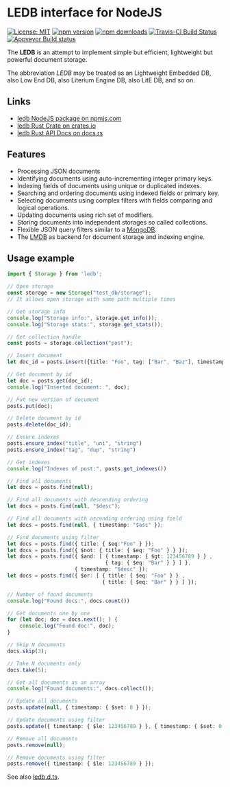 # LEDB interface for NodeJS

[![License: MIT](https://img.shields.io/badge/License-MIT-brightgreen.svg)](https://opensource.org/licenses/MIT)
[![npm version](https://badge.fury.io/js/ledb.svg)](https://badge.fury.io/js/ledb)
[![npm downloads](https://img.shields.io/npm/dm/ledb.svg)](https://www.npmjs.com/package/ledb)
[![Travis-CI Build Status](https://travis-ci.org/katyo/ledb.svg?branch=master)](https://travis-ci.org/katyo/ledb)
[![Appveyor Build status](https://ci.appveyor.com/api/projects/status/1wrmhivii22emfxg)](https://ci.appveyor.com/project/katyo/ledb)

The **LEDB** is an attempt to implement simple but efficient, lightweight but powerful document storage.

The abbreviation *LEDB* may be treated as an Lightweight Embedded DB, also Low End DB, also Literium Engine DB, also LitE DB, and so on.

## Links

* [ledb NodeJS package on npmjs.com](https://www.npmjs.com/package/ledb)
* [ledb Rust Crate on crates.io](https://crates.io/crates/ledb)
* [ledb Rust API Docs on docs.rs](https://docs.rs/ledb)

## Features

* Processing JSON documents
* Identifying documents using auto-incrementing integer primary keys.
* Indexing fields of documents using unique or duplicated indexes.
* Searching and ordering documents using indexed fields or primary key.
* Selecting documents using complex filters with fields comparing and logical operations.
* Updating documents using rich set of modifiers.
* Storing documents into independent storages so called collections.
* Flexible JSON query filters similar to a [MongoDB](https://en.wikipedia.org/wiki/MongoDB).
* The [LMDB](https://en.wikipedia.org/wiki/Lightning_Memory-Mapped_Database) as backend for document storage and indexing engine.

## Usage example

```typescript
import { Storage } from 'ledb';

// Open storage
const storage = new Storage("test_db/storage");
// It allows open storage with same path multiple times

// Get storage info
console.log("Storage info:", storage.get_info());
console.log("Storage stats:", storage.get_stats());

// Get collection handle
const posts = storage.collection("post");

// Insert document
let doc_id = posts.insert({title: "Foo", tag: ["Bar", "Baz"], timestamp: 1234567890);

// Get document by id
let doc = posts.get(doc_id);
console.log("Inserted document: ", doc);

// Put new version of document
posts.put(doc);

// Delete document by id
posts.delete(doc_id);

// Ensure indexes
posts.ensure_index("title", "uni", "string")
posts.ensure_index("tag", "dup", "string")

// Get indexes
console.log("Indexes of post:", posts.get_indexes())

// Find all documents
let docs = posts.find(null);

// Find all documents with descending ordering
let docs = posts.find(null, "$desc");

// Find all documents with ascending ordering using field
let docs = posts.find(null, { timestamp: "$asc" });

// Find documents using filter
let docs = posts.find({ title: { $eq:"Foo" } });
let docs = posts.find({ $not: { title: { $eq: "Foo" } } });
let docs = posts.find({ $and: [ { timestamp: { $gt: 123456789 } } ,
                                { tag: { $eq: "Bar" } } ] },
                      { timestamp: "$desc" });
let docs = posts.find({ $or: [ { title: { $eq: "Foo" } } ,
                               { title: { $eq: "Bar" } } ] });

// Number of found documents
console.log("Found docs:", docs.count())

// Get documents one by one
for (let doc; doc = docs.next(); ) {
    console.log("Found doc:", doc);
}

// Skip N documents
docs.skip(3);

// Take N documents only
docs.take(5);

// Get all documents as an array
console.log("Found documents:", docs.collect());

// Update all documents
posts.update(null, { timestamp: { $set: 0 } });

// Update documents using filter
posts.update({ timestamp: { $le: 123456789 } }, { timestamp: { $set: 0 } });

// Remove all documents
posts.remove(null);

// Remove documents using filter
posts.remove({ timestamp: { $le: 123456789 } });
```

See also [ledb.d.ts](https://github.com/katyo/ledb/blob/master/ledb-node/index.d.ts).
